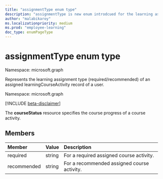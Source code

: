 ```yaml
---
title: "assignmentType enum type"
description: "assignmentType is new enum introdcued for the learning assignment type in course activity entity"
author: "malabikaroy"
ms.localizationpriority: medium
ms.prod: "employee-learning"
doc_type: enumPageType
---
```


# assignmentType enum type

Namespace: microsoft.graph

Represents the learning assignment type (required/recommended) of an assigned learningCourseActivity record of a user.

Namespace: microsoft.graph

[!INCLUDE [beta-disclaimer](../../includes/beta-disclaimer.md)]

The **courseStatus** resource specifies the course progress of a course activity.

## Members
|Member|Value|Description|
|:---|:---|:---|
|required|string|For a required assigned course activity.|
|recommended|string|For a recommended assigned course activity.|